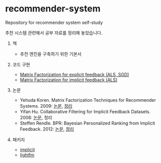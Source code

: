 # recommender-system
Repository for recommender system self-study

추천 시스템 관련해서 공부 자료를 정리해 놓았습니다.

1. 책
    - 추천 엔진을 구축하기 위한 기본서 

2. 코드 구현 
    - [Matrix Factorization for explicit feedback (ALS, SGD)](https://github.com/whikwon/recommender-system/blob/master/code/1.%20explicit-matrix-factorization-als-sgd.ipynb)
    - [Matrix Factorization for implicit feedback (ALS)](https://github.com/whikwon/recommender-system/blob/master/code/2.%20implicit-mf-part-1.ipynb)

3. 논문 
    - Yehuda Koren. Matrix Factorization Techniques for Recommender Systems. 2009: [논문](https://endymecy.gitbooks.io/spark-ml-source-analysis/content/%E6%8E%A8%E8%8D%90/papers/Matrix%20Factorization%20Techniques%20for%20Recommender%20Systems.pdf), [정리](https://whikwon.github.io/posts/Matrix-Factorization-Techniques-for-Recommender-Systems)
    - Yifan Hu. Collaborative Filtering for Implicit Feedback Datasets. 2008: [논문](http://yifanhu.net/PUB/cf.pdf), 정리
    - Steffen Rendle. BPR: Bayesian Personalized Ranking from Implicit Feedback. 2012: [논문](https://arxiv.org/pdf/1205.2618.pdf), [정리](https://whikwon.github.io/posts/BPR-Bayesian-Personalized-Ranking-from-Implicit-Feedback)

4. 패키지 
    - [implicit](https://github.com/benfred/implicit) 
    - [lightfm](https://github.com/lyst/lightfm) 
